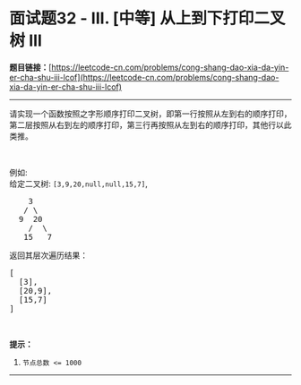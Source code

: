 # 面试题32 - III. [中等] 从上到下打印二叉树 III

**题目链接：**[https://leetcode-cn.com/problems/cong-shang-dao-xia-da-yin-er-cha-shu-iii-lcof](https://leetcode-cn.com/problems/cong-shang-dao-xia-da-yin-er-cha-shu-iii-lcof)

---

<div class="content__1Y2H">
 <div class="notranslate">
  <p>请实现一个函数按照之字形顺序打印二叉树，即第一行按照从左到右的顺序打印，第二层按照从右到左的顺序打印，第三行再按照从左到右的顺序打印，其他行以此类推。</p> 
  <p>&nbsp;</p> 
  <p>例如:<br> 给定二叉树:&nbsp;<code>[3,9,20,null,null,15,7]</code>,</p> 
  <pre class="language-text">    3
   / \
  9  20
    /  \
   15   7
</pre> 
  <p>返回其层次遍历结果：</p> 
  <pre class="language-text">[
  [3],
  [20,9],
  [15,7]
]
</pre> 
  <p>&nbsp;</p> 
  <p><strong>提示：</strong></p> 
  <ol> 
   <li><code>节点总数 &lt;= 1000</code></li> 
  </ol> 
 </div>
</div>

---

```

```